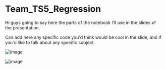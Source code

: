 # Team_TS5_Regression

Hi guys going to say here the parts of the notebook I'll use in the slides of the presentation.


Can add here any specific code you'd think would be cool in the slide, and if you'd like to talk about any specific subject.

![image](https://user-images.githubusercontent.com/81359070/119463348-fa03a980-bd41-11eb-8132-2a9dea1d866d.png)

![image](https://user-images.githubusercontent.com/81359070/119463463-13a4f100-bd42-11eb-8ee5-1fbea8dca814.png)
